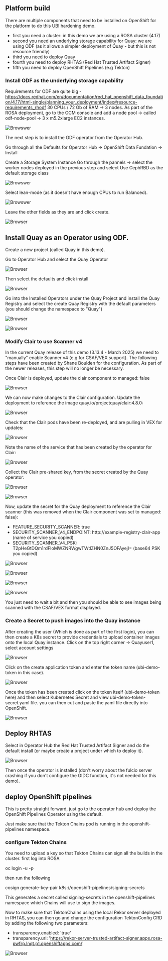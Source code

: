 ## Platform build

There are multiple components that need to be installed on OpenShift for the platform to do this UBI hardening demo.

 - first you need a cluster: in this demo we are using a ROSA cluster (4.17)
 - second you need an underlying storage capability for Quay: we are using ODF (as it allows a simpler deployment of Quay - but this is not resource friendly)
 - third you need to deploy Quay
 - fourth you need to deploy RHTAS (Red Hat Trusted Artifact Signer)
 - fifth you need to deploy OpenShift Pipelines (e.g Tekton)

### Install ODF as the underlying storage capability

Requirements for ODF are quite big - https://docs.redhat.com/en/documentation/red_hat_openshift_data_foundation/4.17/html-single/planning_your_deployment/index#resource-requirements_rhodf
30 CPUs / 72 Gb of RAM -> 3 nodes.
As part of the ROSA deployment, go to the OCM console and add a node pool -> called odf-node-pool -> 3 x m5.2xlarge EC2 instances.

![Browswer](https://github.com/SimonDelord/UBI-Security/blob/main/platform-build/images/odf-node-pool.png)



The next step is to install the ODF operator from the Operator Hub.

Go through all the Defaults for Operator Hub -> OpenShift Data Fundation -> Install


Create a Storage System Instance
Go through the pannels -> select the worker nodes deployed in the previous step and select Use CephRBD as the default storage class


![Browswer](https://github.com/SimonDelord/UBI-Security/blob/main/platform-build/images/odf-add-workers-1.png)

Select lean-mode (as it doesn't have enough CPUs to run Balanced).

![Browswer](https://github.com/SimonDelord/UBI-Security/blob/main/platform-build/images/odf-add-workers-2.png)

Leave the other fields as they are and click create.

![Browser](https://github.com/SimonDelord/UBI-Security/blob/main/platform-build/images/storage-system.png)


## Install Quay as an Operator using ODF.

Create a new project (called Quay in this demo).

Go to Operator Hub and select the Quay Operator 

![Browser](https://github.com/SimonDelord/UBI-Security/blob/main/platform-build/images/quay-operator-install-1.png)

Then select the defaults and click install

![Browser](https://github.com/SimonDelord/UBI-Security/blob/main/platform-build/images/quay-operator-install-2.png)


Go into the Installed Operators under the Quay Project and install the Quay Registry and select the create Quay Registry with the default parameters (you should change the namespace to "Quay")

![Browser](https://github.com/SimonDelord/UBI-Security/blob/main/platform-build/images/install-quay-instance-1.png)

![Browser](https://github.com/SimonDelord/UBI-Security/blob/main/platform-build/images/install-quay-instance-2.png)

### Modify Clair to use Scanner v4
In the current Quay release of this demo (3.13.4 - March 2025) we need to "manually" enable Scanner v4 (e.g for CSAF/VEX support).
The following steps have been created by Shane Boulden for the configuration. 
As part of the newer releases, this step will no longer be necessary.

Once Clair is deployed, update the clair component to managed: false

![Browser](https://github.com/SimonDelord/UBI-Security/blob/main/platform-build/images/clair-1.png)


We can now make changes to the Clair configuration. Update the deployment to reference the image quay.io/projectquay/clair:4.8.0:

![Browser](https://github.com/SimonDelord/UBI-Security/blob/main/platform-build/images/clair-2.png)

Check that the Clair pods have been re-deployed, and are pulling in VEX for updates:

![Browser](https://github.com/SimonDelord/UBI-Security/blob/main/platform-build/images/clair-3.png)

Note the name of the service that has been created by the operator for Clair:

![Browser](https://github.com/SimonDelord/UBI-Security/blob/main/platform-build/images/clair-4.png)

Collect the Clair pre-shared key, from the secret created by the Quay operator:

![Browser](https://github.com/SimonDelord/UBI-Security/blob/main/platform-build/images/clair-5.png)

![Browser](https://github.com/SimonDelord/UBI-Security/blob/main/platform-build/images/clair-6.png)


Now, update the secret for the Quay deployment to reference the Clair scanner (this was removed when the Clair component was set to managed: false):
 - FEATURE_SECURITY_SCANNER: true
 - SECURITY_SCANNER_V4_ENDPOINT: http://example-registry-clair-app (name of service you copied)
 - SECURITY_SCANNER_V4_PSK: T2pHeGtDQm1rdFloMWZNRWgwTWtlZHN0ZnJ5OFAyejI= (base64 PSK you copied)


![Browser](https://github.com/SimonDelord/UBI-Security/blob/main/platform-build/images/clair-7.png)

![Browser](https://github.com/SimonDelord/UBI-Security/blob/main/platform-build/images/clair-9.png)

![Browser](https://github.com/SimonDelord/UBI-Security/blob/main/platform-build/images/clair-8.png)

![Browser](https://github.com/SimonDelord/UBI-Security/blob/main/platform-build/images/clair-10.png)


You just need to wait a bit and then you should be able to see images being scanned with the CSAF/VEX format displayed.

### Create a Secret to push images into the Quay instance

After creating the user (Which is done as part of the first login), you can then create a K8s secret to provide credentials to upload container images onto the local Quay instance.
Click on the top right corner -> Quayuser1, select account settings

![Browser](https://github.com/SimonDelord/UBI-Security/blob/main/platform-build/images/quay-secret-1.png)


Click on the create application token and enter the token name (ubi-demo-token in this case). 

![Browser](https://github.com/SimonDelord/UBI-Security/blob/main/platform-build/images/quay-secret-2.png)

Once the token has been created click on the token itself (ubi-demo-token here) and then select Kubernetes Secret and view ubi-demo-token-secret.yaml file. 
you can then cut and paste the yaml file directly into OpenShift.

![Browser](https://github.com/SimonDelord/UBI-Security/blob/main/platform-build/images/quay-secret-3.png)


## Deploy RHTAS

Select in Operator Hub the Red Hat Trusted Artifact Signer and do the default install (or maybe create a project under which to deploy it). 

![Browser](https://github.com/SimonDelord/UBI-Security/blob/main/platform-build/images/rhtas-1.png)

Then once the operator is installed (don't worry about the fulcio server crashing if you don't configure the OIDC function, it's not needed for this demo). 
## deploy OpenShift pipelines

This is pretty straight forward, just go to the operator hub and deploy the OpenShift Pipelines Operator using the default.

Just make sure that the Tekton Chains pod is running in the openshift-pipelines namespace.


### configure Tekton Chains

You need to upload a key so that Tekton Chains can sign all the builds in the cluster.
first log into ROSA

oc login -u <admin> -p <password> <ocp-api-endpoint>

then run the following

cosign generate-key-pair k8s://openshift-pipelines/signing-secrets

This generates a secret called signing-secrets in the openshift-pipelines namespace which Chains will use to sign the images.

Now to make sure that TektonChains using the local Rekor server deployed in RHTAS, you can then go and change the configuration TektonConfig CRD by adding the following two parameters:
 - transparency.enabled: 'true'
 - transparency.url: 'https://rekor-server-trusted-artifact-signer.apps.rosa-pwfrp.lnqt.p1.openshiftapps.com/'


![Browser](https://github.com/SimonDelord/UBI-Security/blob/main/platform-build/images/tekton-chains-1.png)


